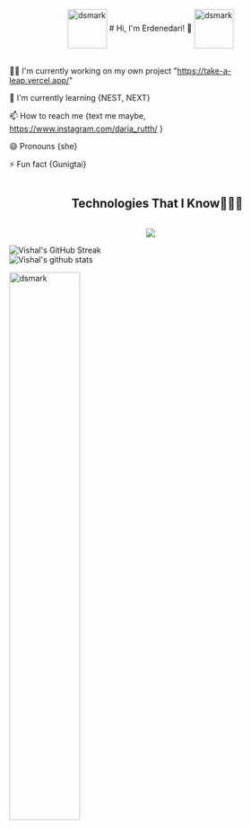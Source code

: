 <div  align="center"><img alt="dsmark" align="center" height="70px" width="70px" src="https://c.tenor.com/cXlrPENTVkEAAAAi/chika-dance.gif">
# Hi, I'm Erdenedari! 👋
<img alt="dsmark" align="center" height="70px" width="70px" src="https://c.tenor.com/cXlrPENTVkEAAAAi/chika-dance.gif">
</div>
<br>

👩‍💻 I'm currently working on my own project "https://take-a-leap.vercel.app/"

🧠 I'm currently learning {NEST, NEXT}

📫 How to reach me {text me maybe, https://www.instagram.com/daria_rutth/ }

😄 Pronouns {she}

⚡️ Fun fact {Gunigtai}

<!--h1 without bottom border-->
<div id="user-content-toc">
  <ul align="center">
    <summary><h2 style="display: inline-block">Technologies That I Know👨🏻‍💻</h2></summary>
  </ul>
</div>
<!--tech stack icons-->
<p align="center">
  <a href="https://skillicons.dev">
    <img src="https://skillicons.dev/icons?i=bootstrap,react,tailwind,html,css,discord,figma,github,js,mysql,nextjs,nodejs,postman,ts,mongodb,express,vscode&perline=14" />
  </a>
</p>

 ![Vishal's GitHub Streak](https://github-readme-streak-stats.herokuapp.com/?user=I-am-vishalmaurya&theme=algolia)  
 ![Vishal's github stats](https://github-readme-stats.vercel.app/api?username=I-am-vishalmaurya&show_icons=true&theme=algolia) 
  
<img alt="dsmark" align="center"   height="50%" width="50%" src="https://c.tenor.com/NzrqQHFBVz8AAAAj/kitty-transparent.gif">




